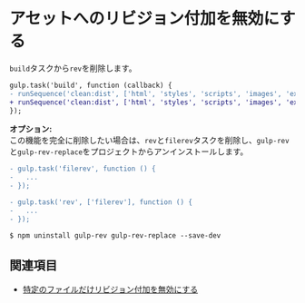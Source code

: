 # アセットへのリビジョン付加を無効にする

`build`タスクから`rev`を削除します。

```diff
gulp.task('build', function (callback) {
- runSequence('clean:dist', ['html', 'styles', 'scripts', 'images', 'extras'], 'rev', callback);
+ runSequence('clean:dist', ['html', 'styles', 'scripts', 'images', 'extras'], callback);
});
```

**オプション:**  
この機能を完全に削除したい場合は、`rev`と`filerev`タスクを削除し、`gulp-rev`と`gulp-rev-replace`をプロジェクトからアンインストールします。

```diff
- gulp.task('filerev', function () {
-   ...
- });

- gulp.task('rev', ['filerev'], function () {
-   ...
- });
```

```
$ npm uninstall gulp-rev gulp-rev-replace --save-dev
```

## 関連項目
- [特定のファイルだけリビジョン付加を無効にする](disable-specific-revisioning.md)
